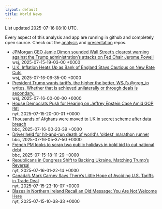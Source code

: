 ```yaml
---
layout: default
title: World News
---
```


<div markdown="0">
<div class="byline small text-muted">List updated <span class="datetime">2025-07-16 08:10 UTC</span>.</div>

<p>Every aspect of this analysis and app are running in github and completely open source. Check out the <a href="https://github.com/Castro-Media/Analysis">analysis</a> and <a href="https://github.com/Castro-Media/TopStoryReview.com">presentation</a> repos.</p>
<ul>
<li><a href='https://www.wsj.com/economy/central-banking/dimon-defends-fed-independence-after-trump-attacks-6cb6b05f'>JPMorgan CEO Jamie Dimon sounded Wall Street&#8217;s clearest warning against the Trump administration&#8217;s attacks on Fed Chair Jerome Powell</a><div class='byline small text-muted'>wsj, <span class="datetime">2025-07-15-19-03-00 +0000</span></div></li>
<li><a href='https://www.wsj.com/economy/u-k-inflation-heats-up-as-bank-of-england-remains-cautious-on-new-rate-cuts-80ed4683'>U.K. Inflation Heats Up as Bank of England Stays Cautious on New Rate Cuts</a><div class='byline small text-muted'>wsj, <span class="datetime">2025-07-16-06-35-00 +0000</span></div></li>
<li><a href='https://www.wsj.com/economy/trade/forget-taco-trump-is-winning-his-trade-war-8af6f777'>President Trump wants tariffs, the higher the better, WSJ&#8217;s @greg_ip writes. Whether that is achieved unilaterally or through deals is secondary.</a><div class='byline small text-muted'>wsj, <span class="datetime">2025-07-16-00-00-00 +0000</span></div></li>
<li><a href='https://www.nytimes.com/2025/07/15/us/politics/house-democrats-jeffrey-epstein-hearing.html'>House Democrats Push for Hearing on Jeffrey Epstein Case Amid GOP Rift</a><div class='byline small text-muted'>nyt, <span class="datetime">2025-07-15-20-00-01 +0000</span></div></li>
<li><a href='https://www.bbc.com/news/articles/cvg8zy78787o'>Thousands of Afghans were moved to UK in secret scheme after data breach</a><div class='byline small text-muted'>bbc, <span class="datetime">2025-07-16-00-23-39 +0000</span></div></li>
<li><a href='https://www.bbc.com/news/articles/c2d0yep9d37o'>Driver held for hit-and-run death of world's 'oldest' marathon runner</a><div class='byline small text-muted'>bbc, <span class="datetime">2025-07-16-05-37-50 +0000</span></div></li>
<li><a href='https://www.bbc.com/news/articles/c2d02dz6gedo'>French PM looks to scrap two public holidays in bold bid to cut national debt</a><div class='byline small text-muted'>bbc, <span class="datetime">2025-07-15-18-11-29 +0000</span></div></li>
<li><a href='https://www.nytimes.com/2025/07/15/us/politics/ukraine-republicans-trump.html'>Republicans in Congress Shift to Backing Ukraine, Matching Trump&#8217;s Reversal</a><div class='byline small text-muted'>nyt, <span class="datetime">2025-07-16-01-22-14 +0000</span></div></li>
<li><a href='https://www.nytimes.com/2025/07/15/us/politics/canada-tariffs-mark-carney-trump.html'>Canada&#8217;s Mark Carney Says There&#8217;s Little Hope of Avoiding U.S. Tariffs in Trade Deal</a><div class='byline small text-muted'>nyt, <span class="datetime">2025-07-15-23-10-07 +0000</span></div></li>
<li><a href='https://www.nytimes.com/2025/07/15/world/europe/northern-ireland-bonfire-arson-ballymena-riots.html'>Blazes in Northern Ireland Recall an Old Message: You Are Not Welcome Here</a><div class='byline small text-muted'>nyt, <span class="datetime">2025-07-15-10-38-33 +0000</span></div></li>
</ul>
</div>
